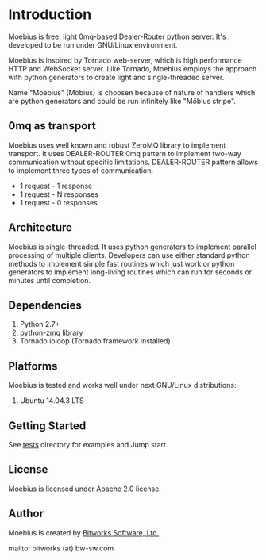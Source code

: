 # Introduction

Moebius is free, light 0mq-based Dealer-Router python server. It's developed to be run under GNU/Linux environment.

Moebius is inspired by Tornado web-server, which is high performance HTTP and WebSocket server. Like Tornado, Moebius employs the approach with python generators to create light and single-threaded server.

Name "Moebius" (Möbius) is choosen because of nature of handlers which are python generators and could be run infinitely like "Möbius stripe".

## 0mq as transport

Moebius uses well known and robust ZeroMQ library to implement transport. It uses DEALER-ROUTER 0mq pattern to implement two-way communication without specific limitations. DEALER-ROUTER pattern allows to implement three types of communication:
 
* 1 request - 1 response 
* 1 request - N responses
* 1 request - 0 responses

## Architecture

Moebius is single-threaded. It uses python generators to implement parallel processing of multiple clients. Developers can use either standard python methods to implement simple fast routines which just work or python generators to implement long-living routines which can run for seconds or minutes until completion.

## Dependencies

1. Python 2.7+
2. python-zmq library
3. Tornado ioloop (Tornado framework installed)

## Platforms

Moebius is tested and works well under next GNU/Linux distributions:

1. Ubuntu 14.04.3 LTS

## Getting Started

See [tests](https://github.com/bwsw/moebius/tree/master/tests) directory for examples and Jump start.

## License

Moebius is licensed under Apache 2.0 license.

## Author

Moebius is created by [Bitworks Software, Ltd.](http://bw-sw.com).

mailto: bitworks (at) bw-sw.com
